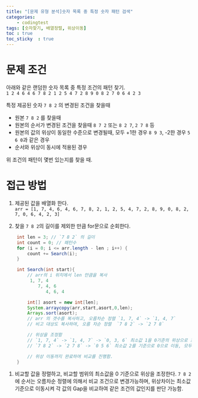 ```yaml
---
title: "[문제 유형 분석]숫자 목록 중 특정 숫자 패턴 검색" 
categories: 
    - codingtest
tags: [숫자찾기, 배열정렬, 위상이동]
toc : true
toc_sticky  : true        
---
```


# 문제 조건

아래와 같은 랜덤한 숫자 목록 중 특정 조건의 패턴 찾기.    
`1 2 4 6 4 6 7 8 2 1 2 5 4 7 2 8 9 0 8 2 7 0 6 4 2 3`

특정 제공된 숫자 `7 8 2` 의 변경된 조건을 찾을때
- 원본 `7 8 2` 를 찾을때
- 원본의 순서가 변경된 조건을 찾을때 `8 7 2` 또는 `8 2 7`, `2 7 8` 등
- 원본의 값의 위상이 동일한 수준으로 변경될때, 모두 +1한 경우 `8 9 3`, -2한 경우 `5 6 0`과 같은 경우
- 순서와 위상이 동시에 적용된 경우

위 조건의 패턴이 몇번 있는지를 찾을 때.    

# 접근 방법

1. 제공된 값을 배열화 한다.    
`arr = [1, 7, 4, 6, 4, 6, 7, 8, 2, 1, 2, 5, 4, 7, 2, 8, 9, 0, 8, 2, 7, 0, 6, 4, 2, 3]`

1. 찾을 `7 8 2`의 길이를 제외한 만큼 for문으로 순회한다.
```java
	int len = 3; // `7 8 2` 의 길이
	int count = 0; // 패턴수
	for (i = 0; i <= arr.length - len ; i++) {
		count += Search(i);
	}

	int Search(int start){
		// arr의 i 위치에서 len 만큼을 복사
		 1, 7, 4
		 	7, 4, 6
			   4, 6, 4

		int[] asort = new int[len];
		System.arraycopy(arr,start,asort,0,len);
		Arrays.sort(asort);
		// arr 의 갯수를 복사하고, 오름차순 정렬 `1, 7, 4` -> `1, 4, 7`
		// 비고 대상도 복사하여, 오름 차순 정렬  `7 8 2` -> `2 7 8`

		// 위상을 조정함
		// `1, 7, 4` -> `1, 4, 7` -> `0, 3, 6` 최소값 1을 0기준의 위상으로 조정, 모두 -1을 진행
		// `7 8 2` -> `2 7 8` -> `0 5 6` 최소값 2를 기준으로 0으로 이동, 모두 -2를 진행

		// 위상 이동까지 완료하여 비교를 진행함.
	}
```
1. 비교할 값을 정렬하고, 비교할 범위의 최소값을 0 기준으로 위상을 조정한다.
`7 8 2` 에 순서는 오름차순 정렬에 의해서 비교 조건으로 변경가능하며, 
위상차이는 최소값 기준으로 이동시켜 각 값의 Gap을 비교하여 같은 조건의 값인지를 판단 가능함.

